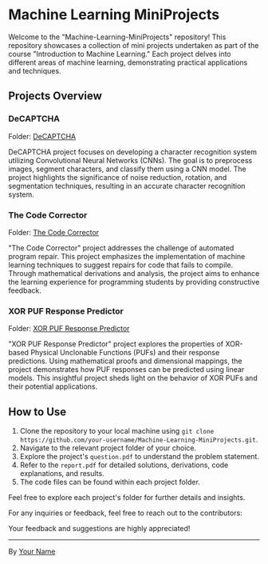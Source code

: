 # Machine Learning MiniProjects

Welcome to the "Machine-Learning-MiniProjects" repository! This repository showcases a collection of mini projects undertaken as part of the course "Introduction to Machine Learning." Each project delves into different areas of machine learning, demonstrating practical applications and techniques.

## Projects Overview

### DeCAPTCHA

Folder: [DeCAPTCHA](./DeCAPTCHA)

DeCAPTCHA project focuses on developing a character recognition system utilizing Convolutional Neural Networks (CNNs). The goal is to preprocess images, segment characters, and classify them using a CNN model. The project highlights the significance of noise reduction, rotation, and segmentation techniques, resulting in an accurate character recognition system.

### The Code Corrector

Folder: [The Code Corrector](./The%20Code%20Corrector)

"The Code Corrector" project addresses the challenge of automated program repair. This project emphasizes the implementation of machine learning techniques to suggest repairs for code that fails to compile. Through mathematical derivations and analysis, the project aims to enhance the learning experience for programming students by providing constructive feedback.

### XOR PUF Response Predictor

Folder: [XOR PUF Response Predictor](./XOR%20PUF%20Response%20Predictor)

"XOR PUF Response Predictor" project explores the properties of XOR-based Physical Unclonable Functions (PUFs) and their response predictions. Using mathematical proofs and dimensional mappings, the project demonstrates how PUF responses can be predicted using linear models. This insightful project sheds light on the behavior of XOR PUFs and their potential applications.

## How to Use

1. Clone the repository to your local machine using `git clone https://github.com/your-username/Machine-Learning-MiniProjects.git`.
2. Navigate to the relevant project folder of your choice.
3. Explore the project's `question.pdf` to understand the problem statement.
4. Refer to the `report.pdf` for detailed solutions, derivations, code explanations, and results.
5. The code files can be found within each project folder.

Feel free to explore each project's folder for further details and insights.

For any inquiries or feedback, feel free to reach out to the contributors:

Your feedback and suggestions are highly appreciated!

---

By [Your Name](https://github.com/adityakankriya)
